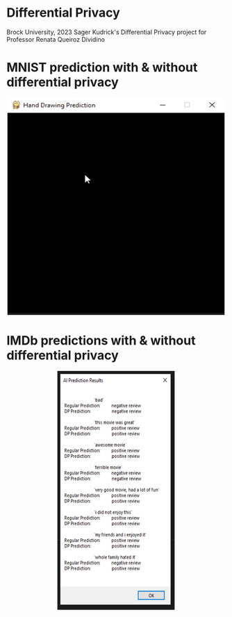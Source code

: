 # Differential Privacy
Brock University, 2023
Sager Kudrick's Differential Privacy project for Professor Renata Queiroz Dividino

# MNIST prediction with & without differential privacy
<p align="center">
  <img width="500" height="500" src="https://github.com/SagerKudrick/ml-dp/blob/main/Pictures/mnist_predictions.gif">
</p>

 # IMDb predictions with & without differential privacy
<p align="center">
  
  <img width="270" height="550" src="https://github.com/SagerKudrick/ml-dp/blob/main/Pictures/imdb_prediction_results.PNG">
</p>

